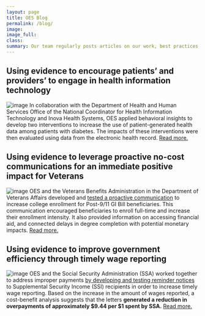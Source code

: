 ```yaml
---
layout: page
title: OES Blog
permalink: /blog/
image:
image_full: 
class:
summary: Our team regularly posts articles on our work, best practices and new resources. 
---
```

## Using evidence to encourage patients’ and providers’ to engage in health information technology
![image]({{site.baseurl}}/assets/img/project-images/1729.jpg)
In collaboration with the Department of Health and Human Services Office of the National Coordinator for Health Information Technology and Inova Health Systems, OES applied behavioral insights to develop two interventions to increase the use of patient-generated health data among patients with diabetes. The impacts of these interventions were then evaluated using data from the electronic health record. 
<a href="https://oes.gsa.gov/blog/health-it-technology/">Read more.</a> 


## Using evidence to leverage proactive no-cost communications for an immediate positive impact for Veterans
![image]({{site.baseurl}}/assets/img/project-images/1810.jpg)
OES and the Veterans Benefits Administration in the Department of Veterans Affairs developed and <a href="https://oes.gsa.gov/projects/gi-bill-proactive-communication/">tested a proactive communication</a> to increase college enrollment for Post-9/11 GI Bill beneficiaries. This communication encouraged beneficiaries to enroll full-time and increase their enrollment intensity. It also provided information on accessing financial aid, and connected delays in degree completion with potential monetary impacts. <a href="https://oes.gsa.gov/blog/gi-bill-communication/">Read more.</a>


## Using evidence to improve government efficiency through timely wage reporting
![image]({{site.baseurl}}/assets/img/project-images/xxxx-ssi-wage-reporting.jpg)
OES and the Social Security Administration (SSA) worked together to address improper payments <a href="https://oes.gsa.gov/projects/ssi-wage-reporting/">by developing and testing reminder notices</a> to Supplemental Security Income (SSI) recipients in order to increase timely wage reporting. Based on the increase in the amount of wages reported, a cost-benefit analysis suggests that the letters **generated a reduction in overpayments of approximately $9.44 per $1 spent by SSA.** <a href="https://oes.gsa.gov/blog/wage-reporting/">Read more.</a>
